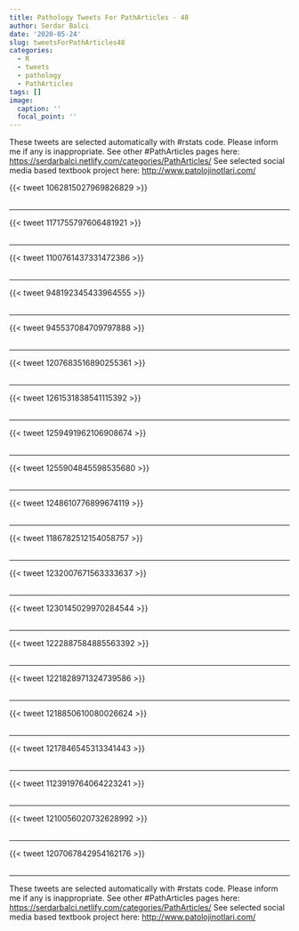 ```yaml
---
title: Pathology Tweets For PathArticles - 48
author: Serdar Balci
date: '2020-05-24'
slug: tweetsForPathArticles48
categories:
  - R
  - tweets
  - pathology
  - PathArticles
tags: []
image:
  caption: ''
  focal_point: ''
---
```



These tweets are selected automatically with #rstats code. Please inform me if any is inappropriate.
See other #PathArticles pages here: https://serdarbalci.netlify.com/categories/PathArticles/ 
See selected social media based textbook project here: http://www.patolojinotlari.com/

{{< tweet 1062815027969826829 >}}
<br>
<br>
<hr>
{{< tweet 1171755797606481921 >}}
<br>
<br>
<hr>
{{< tweet 1100761437331472386 >}}
<br>
<br>
<hr>
{{< tweet 948192345433964555 >}}
<br>
<br>
<hr>
{{< tweet 945537084709797888 >}}
<br>
<br>
<hr>
{{< tweet 1207683516890255361 >}}
<br>
<br>
<hr>
{{< tweet 1261531838541115392 >}}
<br>
<br>
<hr>
{{< tweet 1259491962106908674 >}}
<br>
<br>
<hr>
{{< tweet 1255904845598535680 >}}
<br>
<br>
<hr>
{{< tweet 1248610776899674119 >}}
<br>
<br>
<hr>
{{< tweet 1186782512154058757 >}}
<br>
<br>
<hr>
{{< tweet 1232007671563333637 >}}
<br>
<br>
<hr>
{{< tweet 1230145029970284544 >}}
<br>
<br>
<hr>
{{< tweet 1222887584885563392 >}}
<br>
<br>
<hr>
{{< tweet 1221828971324739586 >}}
<br>
<br>
<hr>
{{< tweet 1218850610080026624 >}}
<br>
<br>
<hr>
{{< tweet 1217846545313341443 >}}
<br>
<br>
<hr>
{{< tweet 1123919764064223241 >}}
<br>
<br>
<hr>
{{< tweet 1210056020732628992 >}}
<br>
<br>
<hr>
{{< tweet 1207067842954162176 >}}
<br>
<br>
<hr>


These tweets are selected automatically with #rstats code. Please inform me if any is inappropriate.
See other #PathArticles pages here: https://serdarbalci.netlify.com/categories/PathArticles/ 
See selected social media based textbook project here: http://www.patolojinotlari.com/
